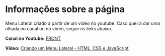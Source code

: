 # Informações sobre a página

Menu Lateral criado a partir de um vídeo no youtube. Caso queira dar uma olhada no canal ou no vídeo, segue os links abaixo.

<strong>Canal no Youtube:</strong> [FRONT](https://www.youtube.com/c/FRONT123)

<strong>Vídeo:</strong> [Criando um Menu Lateral - HTML, CSS e JavaScript](https://www.youtube.com/watch?v=Fgdjvclw_bM&t=9s)
